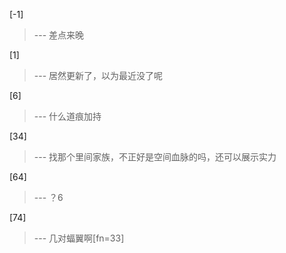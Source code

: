 
[-1] 
>--- 差点来晚<br>

[1] 
>--- 居然更新了，以为最近没了呢<br>

[6] 
>--- 什么道痕加持<br>

[34] 
>--- 找那个里间家族，不正好是空间血脉的吗，还可以展示实力<br>

[64] 
>--- ？6<br>

[74] 
>--- 几对蝠翼啊[fn=33]<br>
